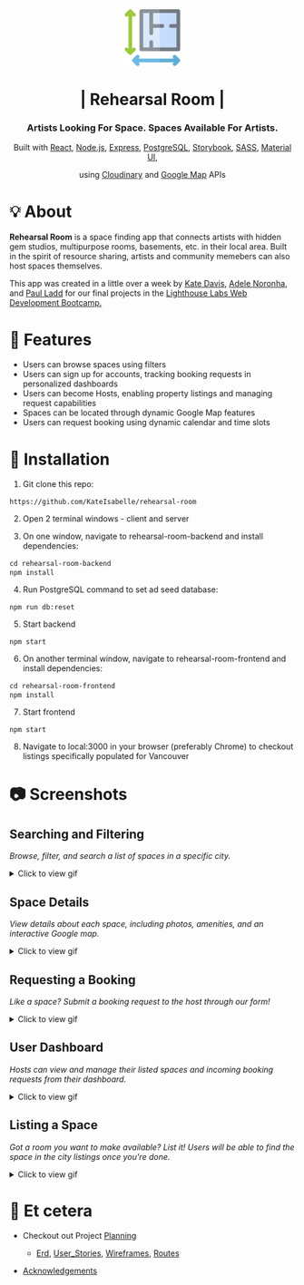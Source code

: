 <!-- TITLE -->
<div align="center">
<img src="rehearsal-room-frontend/src/components/Header/plans.svg" height="100" width="100">
<h1>| Rehearsal Room |</h1>
<h3>Artists Looking For Space. Spaces Available For Artists.</h3>

<p>Built with <a href="https://reactjs.org/">React</a>, <a href="https://nodejs.org/en/">Node.js</a>, <a href="https://expressjs.com/">Express</a>, <a href="https://www.postgresql.org/">PostgreSQL</a>, <a href="https://storybook.js.org/">Storybook</a>, <a href="https://sass-lang.com/">SASS</a>, <a href="https://material-ui.com/">Material UI</a>, </p>
<p>using <a href="https://cloudinary.com/">Cloudinary</a> and <a href="https://developers.google.com/maps">Google Map</a> APIs</p>

</div>


# 💡 About

<b>Rehearsal Room</b> is a space finding app that connects artists with hidden gem studios, multipurpose rooms, basements, etc. in their local area. Built in the spirit of resource sharing, artists and community memebers can also host spaces themselves.

This app was created in a little over a week by <a href="https://github.com/KateIsabelle">Kate Davis</a>, <a href="https://github.com/MrinalN">Adele Noronha</a>, and <a href="https://github.com/itspladd">Paul Ladd</a> for our final projects in the <a href="https://www.lighthouselabs.ca/en/web-development-bootcamp">Lighthouse Labs Web Development Bootcamp.</a>

# 🌟 Features
- Users can browse spaces using filters
- Users can sign up for accounts, tracking booking requests in personalized dashboards
- Users can become Hosts, enabling property listings and managing request capabilities
- Spaces can be located through dynamic Google Map features
- Users can request booking using dynamic calendar and time slots

# 🧰 Installation
1. Git clone this repo:
  ```
  https://github.com/KateIsabelle/rehearsal-room
  ```

2. Open 2 terminal windows - client and server

3. On one window, navigate to rehearsal-room-backend and install dependencies:
  ```
  cd rehearsal-room-backend
  npm install
  ```
4. Run PostgreSQL command to set ad seed database:
  ```
  npm run db:reset
  ```
5. Start backend
  ```
  npm start
  ```
6. On another terminal window, navigate to rehearsal-room-frontend and install dependencies:
  ```
  cd rehearsal-room-frontend
  npm install
  ```
7. Start frontend
  ```
  npm start
  ```
8. Navigate to local:3000 in your browser (preferably Chrome) to checkout listings specifically populated for Vancouver


# 📷  Screenshots

## Searching and Filtering
*Browse, filter, and search a list of spaces in a specific city.*
<details><summary>Click to view gif</summary>
![](https://github.com/KateIsabelle/rehearsal-room/blob/master/docs/search_browse.gif)
</details>

## Space Details
*View details about each space, including photos, amenities, and an interactive Google map.*
<details><summary>Click to view gif</summary>
![](https://github.com/KateIsabelle/rehearsal-room/blob/master/docs/space_tour.gif)
</details>

## Requesting a Booking
*Like a space? Submit a booking request to the host through our form!*
<details><summary>Click to view gif</summary>
![](https://github.com/KateIsabelle/rehearsal-room/blob/master/docs/booking_req.gif)
</details>

## User Dashboard
*Hosts can view and manage their listed spaces and incoming booking requests from their dashboard.*
<details><summary>Click to view gif</summary>
![](https://github.com/KateIsabelle/rehearsal-room/blob/master/docs/host_bookings_management.gif)
</details>

## Listing a Space
*Got a room you want to make available? List it! Users will be able to find the space in the city listings once you're done.*
<details><summary>Click to view gif</summary>
![](https://github.com/KateIsabelle/rehearsal-room/blob/master/docs/host_new_space.gif)
</details>

# 💬 Et cetera 
- Checkout out Project [Planning](/planning)
  * [Erd](/planning/erd.md), [User_Stories](/planning/user_stories.md), [Wireframes](/planning/wireframe.md), [Routes](/planning/routes.md)

- [Acknowledgements](/planning/acknowledgements.md)
    
